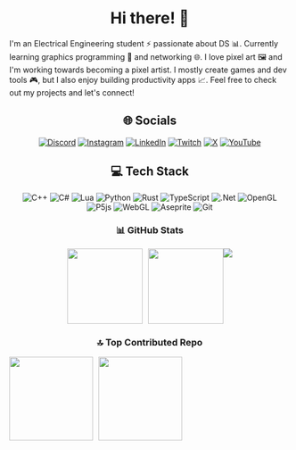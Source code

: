 <div align="center">
  
# Hi there! 👋

</div>
I'm an Electrical Engineering student ⚡️ passionate about DS 📊. Currently learning graphics programming 🎨 and networking 🌐. I love pixel art 🖼️ and I'm working towards becoming a pixel artist. I mostly create games and dev tools 🎮, but I also enjoy building productivity apps 📈. Feel free to check out my projects and let's connect!

<div align="center">

## 🌐 Socials
[![Discord](https://img.shields.io/badge/Discord-%237289DA.svg?logo=discord&logoColor=white)](https://discordapp.com/users/1172678204335603826) [![Instagram](https://img.shields.io/badge/Instagram-%23E4405F.svg?logo=Instagram&logoColor=white)](https://instagram.com/std.enigma) [![LinkedIn](https://img.shields.io/badge/LinkedIn-%230077B5.svg?logo=linkedin&logoColor=white)](https://linkedin.com/in/Ilia-Bahrebar) [![Twitch](https://img.shields.io/badge/Twitch-%239146FF.svg?logo=Twitch&logoColor=white)](https://twitch.tv/std_enigmax) [![X](https://img.shields.io/badge/X-black.svg?logo=X&logoColor=white)](https://x.com/StdEnigma96) [![YouTube](https://img.shields.io/badge/YouTube-%23FF0000.svg?logo=YouTube&logoColor=white)](https://youtube.com/@STDEnigma) 

## 💻 Tech Stack
![C++](https://img.shields.io/badge/c++-%2300599C.svg?style=plastic&logo=c%2B%2B&logoColor=white) ![C#](https://img.shields.io/badge/c%23-%23239120.svg?style=plastic&logo=csharp&logoColor=white) ![Lua](https://img.shields.io/badge/lua-%232C2D72.svg?style=plastic&logo=lua&logoColor=white) ![Python](https://img.shields.io/badge/python-3670A0?style=plastic&logo=python&logoColor=ffdd54) ![Rust](https://img.shields.io/badge/rust-%23000000.svg?style=plastic&logo=rust&logoColor=white) ![TypeScript](https://img.shields.io/badge/typescript-%23007ACC.svg?style=plastic&logo=typescript&logoColor=white) ![.Net](https://img.shields.io/badge/.NET-5C2D91?style=plastic&logo=.net&logoColor=white) ![OpenGL](https://img.shields.io/badge/OpenGL-%23FFFFFF.svg?style=plastic&logo=opengl) ![P5js](https://img.shields.io/badge/p5.js-ED225D?style=plastic&logo=p5.js&logoColor=FFFFFF) ![WebGL](https://img.shields.io/badge/WebGL-990000?logo=webgl&logoColor=white&style=plastic) ![Aseprite](https://img.shields.io/badge/Aseprite-FFFFFF?style=plastic&logo=Aseprite&logoColor=#7D929E) ![Git](https://img.shields.io/badge/git-%23F05033.svg?style=plastic&logo=git&logoColor=white)
  
### 📊 GitHub Stats

</div>
<div align="center" style="display: flex; justify-content: center;">
    <div style="display: flex; flex-direction: row;">
        <img src="https://github-readme-stats.vercel.app/api?username=Std-Enigma&theme=tokyonight&hide_border=false&include_all_commits=true&count_private=true" height="135px" />
        <img src="https://github-readme-stats.vercel.app/api/top-langs/?username=Std-Enigma&theme=tokyonight&hide_border=false&include_all_commits=true&count_private=true&layout=compact" height="135px" style="margin-left: 10px;" />
      <img src="https://github-profile-trophy.vercel.app/?username=Std-Enigma&theme=tokyonight&no-frame=false&no-bg=false&margin-w=4" />
    </div>
</div>

<div align="center">
  
  ### 🔝 Top Contributed Repo
  
</div>
<div align="center" style="display: flex; flex-direction: row;">
    <img src="https://github-contributor-stats.vercel.app/api?username=Std-Enigma&limit=5&theme=tokyonight&combine_all_yearly_contributions=true" height="150px" />
    <img src="https://github-readme-streak-stats.herokuapp.com/?user=Std-Enigma&theme=tokyonight&hide_border=false" height="150px" style="margin-left: 10px;" />
</div>

<!-- Proudly created with GPRM ( https://gprm.itsvg.in ) -->
